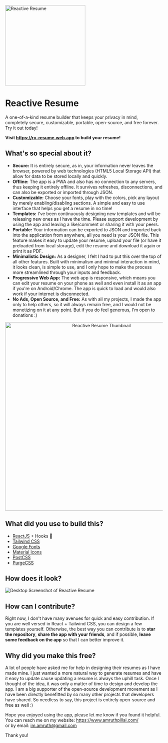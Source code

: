 <img src="https://i.imgur.com/4eps4gP.png" alt="Reactive Resume" width="256px"  height="256px"/>

# Reactive Resume

A one-of-a-kind resume builder that keeps your privacy in mind,  
completely secure, customizable, portable, open-source, and free forever.
Try it out today!

**Visit https://rx-resume.web.app to build your resume!**

## What's so special about it?

* **Secure:** It is entirely secure, as in, your information never leaves the browser, powered by web technologies (HTML5 Local Storage API) that allow for data to be stored locally and quickly.
* **Offline:** The app is a PWA and also has no connection to any servers, thus keeping it entirely offline. It survives refreshes, disconnections, and can also be exported or imported through JSON.
* **Customizable:** Choose your fonts, play with the colors, pick any layout by merely enabling/disabling sections. A simple and easy to use interface that helps you get a resume in no time!
* **Templates:** I've been continuously designing new templates and will be releasing new ones as I have the time. Please support development by using the app and leaving a like/comment or sharing it with your peers.
* **Portable:** Your information can be exported to JSON and imported back into the application from anywhere, all you need is your JSON file. This feature makes it easy to update your resume, upload your file (or have it preloaded from local storage), edit the resume and download it again or print it as PDF.
* **Minimalistic Design:** As a designer, I felt I had to put this over the top of all other features. Built with minimalism and minimal interaction in mind, it looks clean, is simple to use, and I only hope to make the process more streamlined through your inputs and feedback.
* **Progressive Web App:** The web app is responsive, which means you can edit your resume on your phone as well and even install it as an app if you're on Android/Chrome. The app is quick to load and would also work if your internet is disconnected.
* **No Ads, Open Source, and Free:** As with all my projects, I made the app only to help others, so it will always remain free, and I would not be monetizing on it at any point. But if you do feel generous, I'm open to donations :)

<p align="center">
  <img src="https://i.imgur.com/INN0f2Y.png" alt="Reactive Resume Thumbnail" width="600px" />
</p>

## What did you use to build this?

* [ReactJS](https://reactjs.org/) + Hooks 🎉
* [Tailwind CSS](https://tailwindcss.com/)
* [Google Fonts](https://fonts.google.com/)
* [Material Icons](https://material.io/resources/icons/)
* [PostCSS](https://postcss.org/)
* [PurgeCSS](https://purgecss.com/)

## How does it look?

<img src="https://i.imgur.com/8tALotC.png" alt="Desktop Screenshot of Reactive Resume" />

## How can I contribute?

Right now, I don't have many avenues for quick and easy contribution. If you are well versed in React + Tailwind CSS, you can design a few templates yourself. Otherwise, the best way you can contribute is to **star the repository**, **share the app with your friends**, and if possible, **leave some feedback on the app** so that I can better improve it.

## Why did you make this free?

A lot of people have asked me for help in designing their resumes as I have made mine. I just wanted a more natural way to generate resumes and have it easy to update cause updating a resume is always the uphill task. Once I thought of the idea, it was only a matter of time to design and develop the app. I am a big supporter of the open-source development movement as I have been directly benefitted by so many other projects that developers have shared. So needless to say, this project is entirely open-source and free as well :)

Hope you enjoyed using the app, please let me know if you found it helpful.  
You can reach me on my website: https://www.amruthpillai.com/  
or by email: im.amruth@gmail.com

Thank you!
